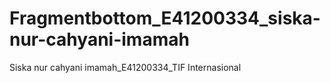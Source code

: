 # Fragmentbottom_E41200334_siska-nur-cahyani-imamah
Siska nur cahyani imamah_E41200334_TIF Internasional
